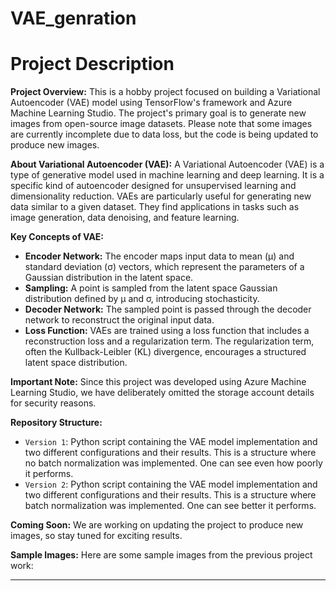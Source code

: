 # VAE_genration
# Project Description

**Project Overview:**
This is a hobby project focused on building a Variational Autoencoder (VAE) model using TensorFlow's framework and Azure Machine Learning Studio. The project's primary goal is to generate new images from open-source image datasets. Please note that some images are currently incomplete due to data loss, but the code is being updated to produce new images.



**About Variational Autoencoder (VAE):**
A Variational Autoencoder (VAE) is a type of generative model used in machine learning and deep learning. It is a specific kind of autoencoder designed for unsupervised learning and dimensionality reduction. VAEs are particularly useful for generating new data similar to a given dataset. They find applications in tasks such as image generation, data denoising, and feature learning.

**Key Concepts of VAE:**
- **Encoder Network:** The encoder maps input data to mean (µ) and standard deviation (σ) vectors, which represent the parameters of a Gaussian distribution in the latent space.
- **Sampling:** A point is sampled from the latent space Gaussian distribution defined by µ and σ, introducing stochasticity.
- **Decoder Network:** The sampled point is passed through the decoder network to reconstruct the original input data.
- **Loss Function:** VAEs are trained using a loss function that includes a reconstruction loss and a regularization term. The regularization term, often the Kullback-Leibler (KL) divergence, encourages a structured latent space distribution.

**Important Note:**
Since this project was developed using Azure Machine Learning Studio, we have deliberately omitted the storage account details for security reasons.

**Repository Structure:**
- `Version 1`: Python script containing the VAE model implementation and two different configurations and their results. This is a structure where no batch normalization was implemented. One can see even how poorly it performs.
- `Version 2`: Python script containing the VAE model implementation and two different configurations and their results. This is a structure where batch normalization was implemented. One can see better it performs.

**Coming Soon:**
We are working on updating the project to produce new images, so stay tuned for exciting results.

**Sample Images:**
Here are some sample images from the previous project work:


<!-- Include sample image URLs here -->

---


